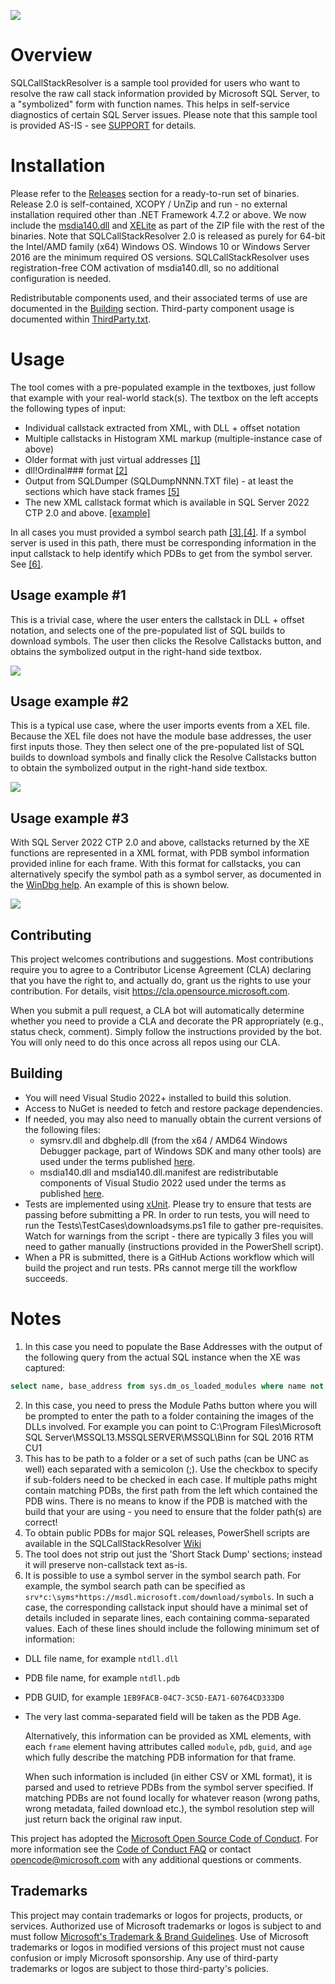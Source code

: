 [![](https://github.com/microsoft/SQLCallStackResolver/workflows/Build%20SQLCallStackResolver/badge.svg)](https://github.com/microsoft/SQLCallStackResolver/actions)
# Overview
SQLCallStackResolver is a sample tool provided for users who want to resolve the raw call stack information provided by Microsoft SQL Server, to a "symbolized" form with function names. This helps in self-service diagnostics of certain SQL Server issues. Please note that this sample tool is provided AS-IS - see [SUPPORT](SUPPORT.md) for details.

# Installation
Please refer to the [Releases](../../releases) section for a ready-to-run set of binaries. Release 2.0 is self-contained, XCOPY / UnZip and run - no external installation required other than .NET Framework 4.7.2 or above. We now include the [msdia140.dll](https://blogs.msdn.microsoft.com/calvin_hsia/2016/07/30/whats-in-a-pdb-file-use-the-debug-interface-access-sdk/) and [XELite](https://www.nuget.org/packages/Microsoft.SqlServer.XEvent.XELite/) as part of the ZIP file with the rest of the binaries. Note that SQLCallStackResolver 2.0 is released as purely for 64-bit the Intel/AMD family (x64) Windows OS. Windows 10 or Windows Server 2016 are the minimum required OS versions. SQLCallStackResolver uses registration-free COM activation of msdia140.dll, so no additional configuration is needed.

Redistributable components used, and their associated terms of use are documented in the [Building](#building) section. Third-party component usage is documented within [ThirdParty.txt](Engine/ThirdParty.txt).

# Usage
The tool comes with a pre-populated example in the textboxes, just follow that example with your real-world stack(s). The textbox on the left accepts the following types of input:

* Individual callstack extracted from XML, with DLL + offset notation
* Multiple callstacks in Histogram XML markup (multiple-instance case of above)
* Older format with just virtual addresses [[1]](#footnote1)
* dll!Ordinal### format [[2]](#footnote2)
* Output from SQLDumper (SQLDumpNNNN.TXT file) - at least the sections which have stack frames [[5]](#footnote5)
* The new XML callstack format which is available in SQL Server 2022 CTP 2.0 and above. [[example]](#usage-example-3)

In all cases you must provided a symbol search path [[3]](#footnote3),[[4]](#footnote4). If a symbol server is used in this path, there must be corresponding information in the input callstack to help identify which PDBs to get from the symbol server. See [[6]](#footnote6).

## Usage example #1
This is a trivial case, where the user enters the callstack in DLL + offset notation, and selects one of the pre-populated list of SQL builds to download symbols. The user then clicks the Resolve Callstacks button, and obtains the symbolized output in the right-hand side textbox.

![](images/1_ModOffset_Text.gif)

## Usage example #2
This is a typical use case, where the user imports events from a XEL file. Because the XEL file does not have the module base addresses, the user first inputs those. They then select one of the pre-populated list of SQL builds to download symbols and finally click the Resolve Callstacks button to obtain the symbolized output in the right-hand side textbox.

![](images/2_XEL_Address.gif)

## Usage example #3
With SQL Server 2022 CTP 2.0 and above, callstacks returned by the XE functions are represented in a XML format, with PDB symbol information provided inline for each frame. With this format for callstacks, you can alternatively specify the symbol path as a symbol server, as documented in the [WinDbg help](https://docs.microsoft.com/en-us/windows-hardware/drivers/debugger/symbol-path#using-a-symbol-server). An example of this is shown below.

![](images/3_SQL2022_format.gif)

## Contributing

This project welcomes contributions and suggestions.  Most contributions require you to agree to a Contributor License Agreement (CLA) declaring that you have the right to, and actually do, grant us the rights to use your contribution. For details, visit https://cla.opensource.microsoft.com.

When you submit a pull request, a CLA bot will automatically determine whether you need to provide a CLA and decorate the PR appropriately (e.g., status check, comment). Simply follow the instructions provided by the bot. You will only need to do this once across all repos using our CLA.

## Building
* You will need Visual Studio 2022+ installed to build this solution.
* Access to NuGet is needed to fetch and restore package dependencies.
* If needed, you may also need to manually obtain the current versions of the following files:
    * symsrv.dll and dbghelp.dll (from the x64 / AMD64 Windows Debugger package, part of Windows SDK and many other tools) are used under the terms published [here](https://docs.microsoft.com/en-us/legal/windows-sdk/redist#debugging-tools-for-windows).
    * msdia140.dll and msdia140.dll.manifest are redistributable components of Visual Studio 2022 used under the terms as published [here](https://docs.microsoft.com/en-us/visualstudio/releases/2022/redistribution).
* Tests are implemented using [xUnit](https://xunit.net/docs/getting-started/netfx/visual-studio#run-tests-visualstudio). Please try to ensure that tests are passing before submitting a PR. In order to run tests, you will need to run the Tests\TestCases\downloadsyms.ps1 file to gather pre-requisites. Watch for warnings from the script - there are typically 3 files you will need to gather manually (instructions provided in the PowerShell script).
* When a PR is submitted, there is a GitHub Actions workflow which will build the project and run tests. PRs cannot merge till the workflow succeeds.

# Notes
1. <a name="footnote1"></a>In this case you need to populate the Base Addresses with the output of the following query from the actual SQL instance when the XE was captured:
``` sql
select name, base_address from sys.dm_os_loaded_modules where name not like '%.rll'
```
2. <a name="footnote2"></a>In this case, you need to press the Module Paths button where you will be prompted to enter the path to a folder containing the images of the DLLs involved. For example you can point to C:\Program Files\Microsoft SQL Server\MSSQL13.MSSQLSERVER\MSSQL\Binn for SQL 2016 RTM CU1
3. <a name="footnote3"></a>This has to be path to a folder or a set of such paths (can be UNC as well) each separated with a semicolon (;). Use the checkbox to specify if sub-folders need to be checked in each case. If multiple paths might contain matching PDBs, the first path from the left which contained the PDB wins. There is no means to know if the PDB is matched with the build that your are using - you need to ensure that the folder path(s) are correct!
4. <a name="footnote4"></a>To obtain public PDBs for major SQL releases, PowerShell scripts are available in the SQLCallStackResolver [Wiki](https://github.com/arvindshmicrosoft/SQLCallStackResolver/wiki/Obtaining-symbol-files-(.PDB)-for-SQL-Server-Releases)
5. <a name="footnote5"></a>The tool does not strip out just the 'Short Stack Dump' sections; instead it will preserve non-callstack text as-is.
6. <a name="footnote6"></a>It is possible to use a symbol server in the symbol search path. For example, the symbol search path can be specified as `srv*c:\syms*https://msdl.microsoft.com/download/symbols`. In such a case, the corresponding callstack input should have a minimal set of details included in separate lines, each containing comma-separated values. Each of these lines should include the following minimum set of information:
* DLL file name, for example `ntdll.dll`
* PDB file name, for example `ntdll.pdb`
* PDB GUID, for example `1EB9FACB-04C7-3C5D-EA71-60764CD333D0`
* The very last comma-separated field will be taken as the PDB Age.

    Alternatively, this information can be provided as XML <frame> elements, with each `frame` element having attributes called `module`, `pdb`, `guid`, and `age` which fully describe the matching PDB information for that frame.

    When such information is included (in either CSV or XML format), it is parsed and used to retrieve PDBs from the symbol server specified. If matching PDBs are not found locally for whatever reason (wrong paths, wrong metadata, failed download etc.), the symbol resolution step will just return back the original raw input.

This project has adopted the [Microsoft Open Source Code of Conduct](https://opensource.microsoft.com/codeofconduct/).
For more information see the [Code of Conduct FAQ](https://opensource.microsoft.com/codeofconduct/faq/) or
contact [opencode@microsoft.com](mailto:opencode@microsoft.com) with any additional questions or comments.

## Trademarks

This project may contain trademarks or logos for projects, products, or services. Authorized use of Microsoft trademarks or logos is subject to and must follow [Microsoft's Trademark & Brand Guidelines](https://www.microsoft.com/en-us/legal/intellectualproperty/trademarks/usage/general). Use of Microsoft trademarks or logos in modified versions of this project must not cause confusion or imply Microsoft sponsorship. Any use of third-party trademarks or logos are subject to those third-party's policies.
